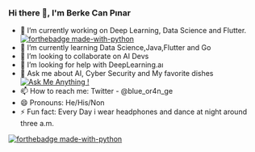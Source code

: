 ### Hi there 👋, I'm Berke Can Pınar


- 🔭 I’m currently working on Deep Learning, Data Science and Flutter.
[![forthebadge made-with-python](http://ForTheBadge.com/images/badges/made-with-python.svg)](https://www.python.org/)
- 🌱 I’m currently learning Data Science,Java,Flutter and Go
- 👯 I’m looking to collaborate on AI Devs 
- 🤔 I’m looking for help with DeepLearning.aı
- 💬 Ask me about AI, Cyber Security and My favorite dishes
[![Ask Me Anything !](https://img.shields.io/badge/Ask%20me-anything-1abc9c.svg)](https://GitHub.com/WosberbonDesu/ama)
- 📫 How to reach me: Twitter - @blue_or4n_ge 
- 😄 Pronouns: He/His/Non
- ⚡ Fun fact: Every Day i wear headphones and dance at night around three a.m.


[![forthebadge made-with-python](http://ForTheBadge.com/images/badges/made-with-python.svg)](https://www.python.org/)




